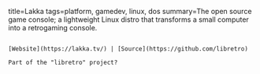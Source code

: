 title=Lakka
tags=platform, gamedev, linux, dos
summary=The open source game console; a lightweight Linux distro that transforms a small computer into a retrogaming console.
~~~~~~

[Website](https://lakka.tv/) | [Source](https://github.com/libretro)

Part of the "libretro" project?
